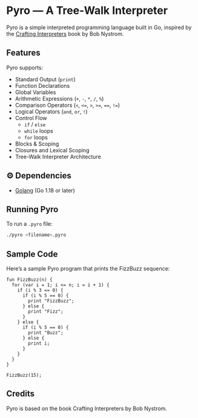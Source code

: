 # Pyro — A Tree-Walk Interpreter

Pyro is a simple interpreted programming language built in Go, inspired by the [Crafting Interpreters](https://craftinginterpreters.com/) book by Bob Nystrom.

## Features

Pyro supports:

- Standard Output (`print`)
- Function Declarations
- Global Variables
- Arithmetic Expressions (`+`, `-`, `*`, `/`, `%`)
- Comparison Operators (`<`, `<=`, `>`, `>=`, `==`, `!=`)
- Logical Operators (`and`, `or`, `!`)
- Control Flow  
  - `if` / `else`  
  - `while` loops  
  - `for` loops
- Blocks & Scoping
- Closures and Lexical Scoping
- Tree-Walk Interpreter Architecture


## ⚙️ Dependencies

- [Golang](https://golang.org/) (Go 1.18 or later)

## Running Pyro

To run a `.pyro` file:

```bash
./pyro <filename>.pyro
```
## Sample Code

Here’s a sample Pyro program that prints the FizzBuzz sequence:

```pyro
fun FizzBuzz(n) {
  for (var i = 1; i <= n; i = i + 1) {
    if (i % 3 == 0) {
      if (i % 5 == 0) {
        print "FizzBuzz";
      } else {
        print "Fizz";
      }
    } else {
      if (i % 5 == 0) {
        print "Buzz";
      } else {
        print i;
      }
    }
  }
}

FizzBuzz(15);
```

## Credits
Pyro is based on the book Crafting Interpreters by Bob Nystrom.
